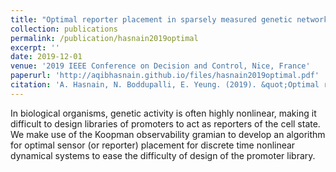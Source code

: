 ```yaml
---
title: "Optimal reporter placement in sparsely measured genetic networks using the Koopman operator"
collection: publications
permalink: /publication/hasnain2019optimal
excerpt: ''
date: 2019-12-01
venue: '2019 IEEE Conference on Decision and Control, Nice, France'
paperurl: 'http://aqibhasnain.github.io/files/hasnain2019optimal.pdf'
citation: 'A. Hasnain, N. Boddupalli, E. Yeung. (2019). &quot;Optimal reporter placement in sparsely measured genetic networks using the Koopman operator.&quot; <i>2019 IEEE Conference on Decision and Control</i>. 19-24.'
---
```

In biological organisms, genetic activity is often highly nonlinear, making it difficult to design libraries of promoters to act as reporters of the cell state. We make use of the Koopman observability gramian to develop an algorithm for optimal sensor (or reporter) placement for discrete time nonlinear dynamical systems to ease the difficulty of design of the promoter library. 
